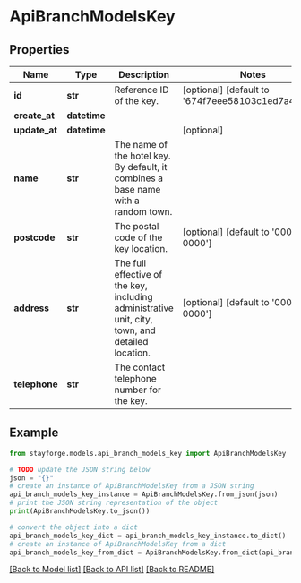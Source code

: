 # ApiBranchModelsKey


## Properties

Name | Type | Description | Notes
------------ | ------------- | ------------- | -------------
**id** | **str** | Reference ID of the key. | [optional] [default to '674f7eee58103c1ed7a444eb']
**create_at** | **datetime** |  | 
**update_at** | **datetime** |  | [optional] 
**name** | **str** | The name of the hotel key. By default, it combines a base name with a random town. | 
**postcode** | **str** | The postal code of the key location. | [optional] [default to '000-0000']
**address** | **str** | The full effective of the key, including administrative unit, city, town, and detailed location. | [optional] [default to '000-0000']
**telephone** | **str** | The contact telephone number for the key. | 

## Example

```python
from stayforge.models.api_branch_models_key import ApiBranchModelsKey

# TODO update the JSON string below
json = "{}"
# create an instance of ApiBranchModelsKey from a JSON string
api_branch_models_key_instance = ApiBranchModelsKey.from_json(json)
# print the JSON string representation of the object
print(ApiBranchModelsKey.to_json())

# convert the object into a dict
api_branch_models_key_dict = api_branch_models_key_instance.to_dict()
# create an instance of ApiBranchModelsKey from a dict
api_branch_models_key_from_dict = ApiBranchModelsKey.from_dict(api_branch_models_key_dict)
```
[[Back to Model list]](../README.md#documentation-for-models) [[Back to API list]](../README.md#documentation-for-api-endpoints) [[Back to README]](../README.md)


